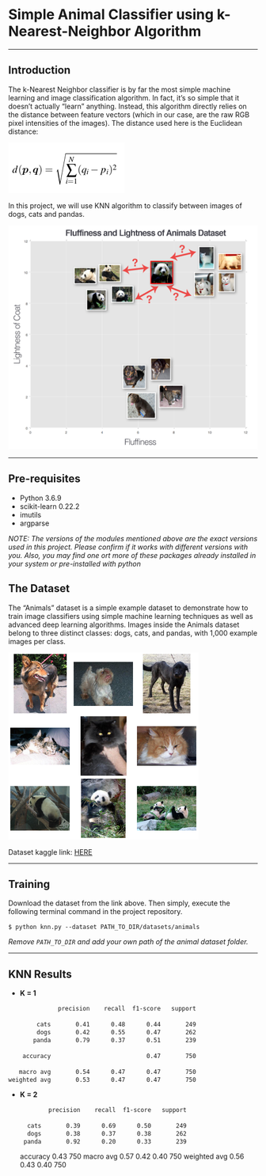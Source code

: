 # Simple Animal Classifier using k-Nearest-Neighbor Algorithm

------



## Introduction

The k-Nearest Neighbor classifier is by far the most simple machine learning and image classification algorithm. In fact, it’s so simple that it doesn’t actually “learn” anything. Instead, this algorithm directly relies on the distance between feature vectors (which in our case, are the raw RGB pixel intensities of the images). The distance used here is the Euclidean distance:

![](https://github.com/FaroukZidane/Simple-KNN-Classifier/raw/master/doc/images/knn-l2-dist.png)

In this project, we will use KNN algorithm to classify between images of dogs, cats and pandas.

![](https://github.com/FaroukZidane/Simple-KNN-Classifier/raw/master/doc/images/knn.png)

------

## Pre-requisites

- Python 3.6.9
- scikit-learn 0.22.2
- imutils
- argparse

*NOTE: The versions of the modules mentioned above are the exact versions used in this project. Please confirm if it works with different versions with you. Also, you may find one ort more of these packages already installed in your system or pre-installed with python*



## The Dataset

The “Animals” dataset is a simple example dataset to demonstrate how to train image classifiers using simple machine learning techniques as well as advanced deep learning algorithms. Images inside the Animals dataset belong to three distinct classes: dogs, cats, and pandas, with 1,000 example images per class.

![](https://github.com/FaroukZidane/Simple-KNN-Classifier/blob/master/doc/images/dataset.png?raw=true)



Dataset kaggle link: [HERE](https://www.kaggle.com/ashishsaxena2209/animal-image-datasetdog-cat-and-panda/data)

------



## Training

Download the dataset from the link above. Then simply, execute the following terminal command in the project repository. 

```
$ python knn.py --dataset PATH_TO_DIR/datasets/animals
```

*Remove `PATH_TO_DIR` and add your own path of the animal dataset folder.*



------



## KNN Results

- **K = 1**



```
              precision    recall  f1-score   support

        cats       0.41      0.48      0.44       249
        dogs       0.42      0.55      0.47       262
       panda       0.79      0.37      0.51       239
    
    accuracy                           0.47       750

   macro avg       0.54      0.47      0.47       750
weighted avg       0.53      0.47      0.47       750
```

- **K = 2**

              precision    recall  f1-score   support
    
        cats       0.39      0.69      0.50       249
        dogs       0.38      0.37      0.38       262
       panda       0.92      0.20      0.33       239
        
    accuracy                           0.43       750
   macro avg       0.57      0.42      0.40       750
weighted avg       0.56      0.43      0.40       750